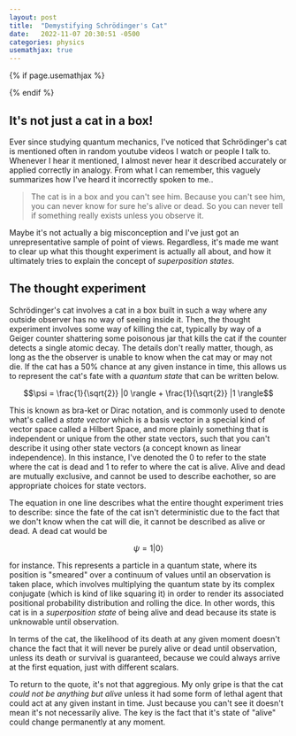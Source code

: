 ```yaml
---
layout: post
title:  "Demystifying Schrödinger's Cat"
date:   2022-11-07 20:30:51 -0500
categories: physics
usemathjax: true
---
```


   <!-- for mathjax support -->
{% if page.usemathjax %}
  <script type="text/x-mathjax-config">
    MathJax.Hub.Config({
    TeX: { equationNumbers: { autoNumber: "AMS" } }
    });
  </script>
  <script type="text/javascript" async src="https://cdn.mathjax.org/mathjax/latest/MathJax.js?config=TeX-AMS-MML_HTMLorMML"></script>
{% endif %}


## It's not just a cat in a box!
Ever since studying quantum mechanics, I've noticed that Schrödinger's cat is mentioned often in random youtube videos I watch or people I talk to. Whenever I hear it mentioned, I almost never hear it described accurately or applied correctly in analogy. From what I can remember, this vaguely summarizes how I've heard it incorrectly spoken to me..

> The cat is in a box and you can't see him. Because you can't see him, you can never know for sure he's alive or dead. So you can never tell if something really exists unless you observe it.

Maybe it's not actually a big misconception and I've just got an unrepresentative sample of point of views. Regardless, it's made me want to clear up what this thought experiment is actually all about, and how it ultimately tries to explain the concept of *superposition states*.

## The thought experiment
Schrödinger's cat involves a cat in a box built in such a way where any outside observer has no way of seeing inside it. Then, the thought experiment involves some way of killing the cat, typically by way of a Geiger counter shattering some poisonous jar that kills the cat if the counter detects a single atomic decay. The details don't really matter, though, as long as the the observer is unable to know when the cat may or may not die. If the cat has a 50% chance at any given instance in time, this allows us to represent the cat's fate with a *quantum state* that can be written below.

$$\psi = \frac{1}{\sqrt{2}} |0 \rangle + \frac{1}{\sqrt{2}} |1 \rangle$$

This is known as bra-ket or Dirac notation, and is commonly used to denote what's called a *state vector* which is a basis vector in a special kind of vector space called a Hilbert Space, and more plainly something that is independent or unique from the other state vectors, such that you can't describe it using other state vectors (a concept known as linear independence). In this instance, I've denoted the 0 to refer to the state where the cat is dead and 1 to refer to where the cat is alive. Alive and dead are mutually exclusive, and cannot be used to describe eachother, so are appropriate choices for state vectors. 

The equation in one line describes what the entire thought experiment tries to describe: since the fate of the cat isn't deterministic due to the fact that we don't know when the cat will die, it cannot be described as alive or dead. A dead cat would be

$$\psi = 1 |0 \rangle$$

for instance. This represents a particle in a quantum state, where its position is "smeared" over a continuum of values until an observation is taken place, which involves multiplying the quantum state by its complex conjugate (which is kind of like squaring it) in order to render its associated positional probability distribution and rolling the dice. In other words, this cat is in a *superposition state* of being alive and dead because its state is unknowable until observation.

In terms of the cat, the likelihood of its death at any given moment doesn't chance the fact that it will never be purely alive or dead until observation, unless its death or survival is guaranteed, because we could always arrive at the first equation, just with different scalars. 

To return to the quote, it's not that aggregious. My only gripe is that the cat *could not be anything but alive* unless it had some form of lethal agent that could act at any given instant in time. Just because you can't see it doesn't mean it's not necessarily alive. The key is the fact that it's state of "alive" could change permanently at any moment.